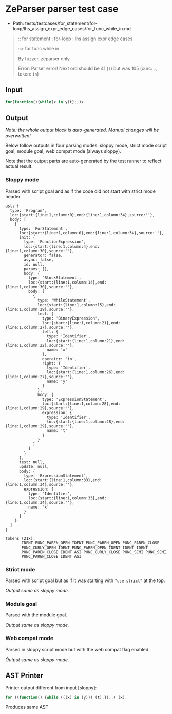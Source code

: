 # ZeParser parser test case

- Path: tests/testcases/for_statement/for-loop/lhs_assign_expr_edge_cases/for_func_while_in.md

> :: for statement : for-loop : lhs assign expr edge cases
>
> ::> for func while in
>
> By fuzzer, zeparser only
>
> Error: Parser error! Next ord should be 41 (`)`) but was 105 (curc: `i`, token: `in`)

## Input

`````js
for(function(){while(x in y)t};;)x
`````

## Output

_Note: the whole output block is auto-generated. Manual changes will be overwritten!_

Below follow outputs in four parsing modes: sloppy mode, strict mode script goal, module goal, web compat mode (always sloppy).

Note that the output parts are auto-generated by the test runner to reflect actual result.

### Sloppy mode

Parsed with script goal and as if the code did not start with strict mode header.

`````
ast: {
  type: 'Program',
  loc:{start:{line:1,column:0},end:{line:1,column:34},source:''},
  body: [
    {
      type: 'ForStatement',
      loc:{start:{line:1,column:0},end:{line:1,column:34},source:''},
      init: {
        type: 'FunctionExpression',
        loc:{start:{line:1,column:4},end:{line:1,column:30},source:''},
        generator: false,
        async: false,
        id: null,
        params: [],
        body: {
          type: 'BlockStatement',
          loc:{start:{line:1,column:14},end:{line:1,column:30},source:''},
          body: [
            {
              type: 'WhileStatement',
              loc:{start:{line:1,column:15},end:{line:1,column:29},source:''},
              test: {
                type: 'BinaryExpression',
                loc:{start:{line:1,column:21},end:{line:1,column:27},source:''},
                left: {
                  type: 'Identifier',
                  loc:{start:{line:1,column:21},end:{line:1,column:22},source:''},
                  name: 'x'
                },
                operator: 'in',
                right: {
                  type: 'Identifier',
                  loc:{start:{line:1,column:26},end:{line:1,column:27},source:''},
                  name: 'y'
                }
              },
              body: {
                type: 'ExpressionStatement',
                loc:{start:{line:1,column:28},end:{line:1,column:29},source:''},
                expression: {
                  type: 'Identifier',
                  loc:{start:{line:1,column:28},end:{line:1,column:29},source:''},
                  name: 't'
                }
              }
            }
          ]
        }
      },
      test: null,
      update: null,
      body: {
        type: 'ExpressionStatement',
        loc:{start:{line:1,column:33},end:{line:1,column:34},source:''},
        expression: {
          type: 'Identifier',
          loc:{start:{line:1,column:33},end:{line:1,column:34},source:''},
          name: 'x'
        }
      }
    }
  ]
}

tokens (21x):
       IDENT PUNC_PAREN_OPEN IDENT PUNC_PAREN_OPEN PUNC_PAREN_CLOSE
       PUNC_CURLY_OPEN IDENT PUNC_PAREN_OPEN IDENT IDENT IDENT
       PUNC_PAREN_CLOSE IDENT ASI PUNC_CURLY_CLOSE PUNC_SEMI PUNC_SEMI
       PUNC_PAREN_CLOSE IDENT ASI
`````

### Strict mode

Parsed with script goal but as if it was starting with `"use strict"` at the top.

_Output same as sloppy mode._

### Module goal

Parsed with the module goal.

_Output same as sloppy mode._

### Web compat mode

Parsed in sloppy script mode but with the web compat flag enabled.

_Output same as sloppy mode._

## AST Printer

Printer output different from input [sloppy]:

````js
for ((function() {while (((x) in (y))) (t);});;) (x);
````

Produces same AST
